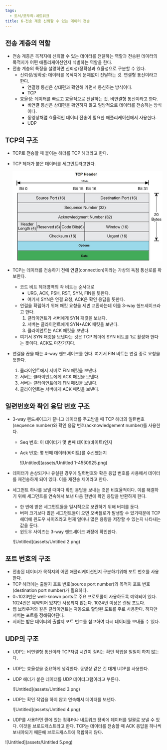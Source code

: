 ```yaml
---
tags:
  - 도서/모두의-네트워크
title: 6-전송 계층 신뢰할 수 있는 데이터 전송
---
```




## 전송 계층의 역할

- 전송 계층은 목적지에 신뢰할 수 있는 데이터를 전달하는 역할과 전송된 데이터의 목적지가 어떤 애플리케이션인지 식별하는 역할을 한다.
- 전송 계층의 특징을 설명하면 신뢰성/정확성과 효율성으로 구분할 수 있다.
    - 신뢰성/정확성: 데이터를 목적지에 문제없이 전달하는 것. 연결형 통신이라고 한다.
        - 연결형 통신은 상대편과 확인해 가면서 통신하는 방식이다.
        - TCP
    - 효율성: 데이터를 빠르고 효율적으로 전달하는 것. 비연결형 통신이라고 한다.
        - 비연결 통신은 상대편을 확인하지 않고 일방적으로 데이터를 전송하는 방식이다.
        - 동영상처럼 효율적인 데이터 전송이 필요한 애플리케이션에서 사용한다.
        - UDP

## TCP의 구조

- TCP로 전송할 때 붙이는 헤더를 TCP 헤더라고 한다.
- TCP 헤더가 붙은 데이터를 세그먼트라고한다.
  

    ![Untitled](assets/Untitled-4550921.png)

    
- TCP는 데이터를 전송하기 전에 연결(connection)이라는 가상의 독점 통신로를 확보한다.
    - 코드 비트 헤더영역의 각 비트는 순서대로
        - URG, ACK, PSH, RST, SYN, FIN을 뜻한다.
        - 여기서 SYN은 연결 요청, ACK은 확인 응답을 뜻한다.
    - 연결을 확립하기 위해 패킷 요청을 세번 교환하는데 이를 3-way 핸드셰이크라고 한다.
        1. 클라이언트가 서버에게 SYN 패킷을 보낸다.
        2. 서버는 클라이언트에게 SYN+ACK 패킷을 보낸다.
        3. 클라이언트는 ACK 패킷을 보낸다.
    - 여기서 SYN 패킷을 보낸다는 것은 TCP 헤더에 SYN 비트를 1로 활성화 한다는 뜻이다. ACK도 마찬가지다.
- 연결을 끊을 때는 4-way 핸드셰이크를 한다. 여기서 FIN 비트는 연결 종료 요청을 뜻한다.
    1. 클라이언트에서 서버로 FIN 패킷을 보낸다.
    2. 서버는 클라이언트에게 ACK 패킷을 보낸다.
    3. 서버는 클라이언트에게 FIN 패킷을 보낸다.
    4. 클라이언트는 서버에게 ACK 패킷을 보낸다.

## 일련번호와 확인 응답 번호 구조

- 3-way 핸드셰이크가 끝나고 데이터를 주고받을 때 TCP 헤더의 일련번호(sequence number)와 확인 응답 번호(acknowledgement number)를 사용한다.
    - Seq 번호: 이 데이터가 몇 번째 데이터(바이트)인지
    - Ack 번호: 몇 번째 데이터(바이트)를 수신했는지
      

        ![Untitled](assets/Untitled 1-4550925.png)

    
- 데이터가 손상되거나 유실된 경우에 일련번호와 확은 응답 번호를 사용해서 데이터를 재전송하게 되어 있다. 이를 재전송 제어라고 한다.
- 세그먼트 하나를 보낼 때마다 확인 응답을 보내는 것은 비효율적이다. 이를 해결하기 위해 세그먼트를 연속해서 보낸 다음 한번에 확인 응답을 반환하게 한다.
    - 한 번에 받은 세그먼트들을 일시적으로 보관하기 위해 버퍼를 둔다.
    - 버퍼 크기보다 많은 세그먼트들이 오면 오버플로가 발생할 수 있기때문에 TCP 헤더에 윈도우 사이즈라고 현재 얼마나 많은 용량을 저장할 수 있는지 나타내는 값을 둔다.
    - 윈도우 사이즈는 3-way 핸드셰이크 과정에 확인한다.
    

    ![Untitled](assets/Untitled 2.png)

    

## 포트 번호의 구조

- 전송된 데이터가 목적지의 어떤 애플리케이션인지 구분하기위해 포트 번호를 사용한다.
- TCP 헤더에는 출발지 포트 번호(source port number)와 목적지 포트 번호(destination port number)가 필요하다.
- 0~1023번은 well-known ports로 주요 프로토콜이 사용하도록 예약되어 있다. 1024번은 예약되어 있지만 사용되지 않는다. 1024번 이상은 랜덤 포트다.
- 웹 브라우저와 같은 클라이언트는 자동으로 할당된 포트를 주로 사용한다. 하지만 서버는 포트를 정해둬야된다.
- 서버는 받은 데이터의 출발지 포트 번호를 참고하여 다시 데이터를 보내줄 수 있다.

## UDP의 구조

- UDP는 비연결형 통신이라 TCP처럼 시간이 걸리는 확인 작업을 일일이 하지 않는다.
- UDP는 효율성을 중요하게 생각한다. 동영상 같은 건 대개 UDP를 사용한다.
- UDP 헤더가 붙은 데이터를 UDP 데이터그램이라고 부른다.
  

    ![Untitled](assets/Untitled 3.png)

    
- UDP는 확인 작업을 하지 않고 연속해서 데이터를 보낸다.
  

    ![Untitled](assets/Untitled 4.png)

    
- UDP를 사용하면 랜에 있는 컴퓨터나 네트워크 장비에 데이터를 일괄로 보낼 수 있다. 이것을 브로드캐스트라고 한다. TCP는 데이터를 전송할 때 ACK 응답을 하나씩 보내야되기 때문에 브로드캐스트에 적합하지 않다.

![Untitled](assets/Untitled 5.png)
